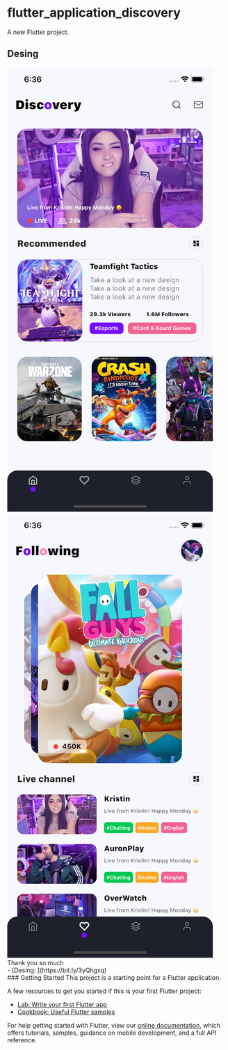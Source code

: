 # flutter_application_discovery

A new Flutter project.

## Desing
<img src="https://github.com/gquinodeveloper/flutter_app_games/blob/master/s1.png"/>
<img src="https://github.com/gquinodeveloper/flutter_app_games/blob/master/s2.png"/>
<br>
Thank you so much<br>
- [Desing: ](https://bit.ly/3yQhgxq)
<br>
### Getting Started
This project is a starting point for a Flutter application.

A few resources to get you started if this is your first Flutter project:

- [Lab: Write your first Flutter app](https://flutter.dev/docs/get-started/codelab)
- [Cookbook: Useful Flutter samples](https://flutter.dev/docs/cookbook)

For help getting started with Flutter, view our
[online documentation](https://flutter.dev/docs), which offers tutorials,
samples, guidance on mobile development, and a full API reference.
